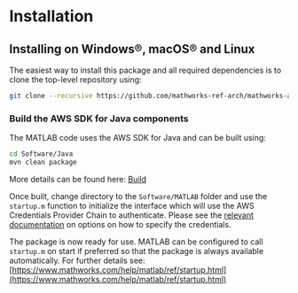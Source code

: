 # Installation

## Installing on Windows®, macOS® and Linux
The easiest way to install this package and all required dependencies is to clone the top-level repository using:

```bash
git clone --recursive https://github.com/mathworks-ref-arch/mathworks-aws-support.git
```

### Build the AWS SDK for Java components
The MATLAB code uses the AWS SDK for Java and can be built using:
```bash
cd Software/Java
mvn clean package
```
More details can be found here: [Build](Rebuild.md)

Once built, change directory to the ```Software/MATLAB``` folder and use the ```startup.m``` function to initialize the interface which will use the AWS Credentials Provider Chain to authenticate.
Please see the [relevant documentation](Documentation/Authentication.md)
on options on how to specify the credentials.

The package is now ready for use. MATLAB can be configured to call ```startup.m``` on start if preferred so that the package is always available automatically. For further details see: [https://www.mathworks.com/help/matlab/ref/startup.html](https://www.mathworks.com/help/matlab/ref/startup.html)


[//]: #  (Copyright 2017 The MathWorks, Inc.)
